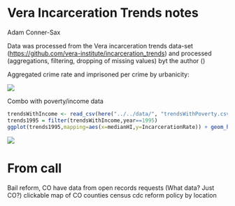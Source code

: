 Vera Incarceration Trends notes
================
Adam Conner-Sax

Data was processed from the Vera incarceration trends data-set (<https://github.com/vera-institute/incarceration_trends>) and processed (aggregations, filtering, dropping of missing values) byt the author ()

Aggregated crime rate and imprisoned per crime by urbanicity:

![](notes_files/figure-markdown_github/urbanicity-1.png)

Combo with poverty/income data

``` r
trendsWithIncome <- read_csv(here("../../data/", "trendsWithPoverty.csv"))
trends1995 = filter(trendsWithIncome,year==1995)
ggplot(trends1995,mapping=aes(x=medianHI,y=IncarcerationRate)) + geom_hex()
```

![](notes_files/figure-markdown_github/income%20scatter-1.png)

From call
=========

Bail reform, CO have data from open records requests (What data? Just CO?) clickable map of CO counties census cdc reform policy by location

